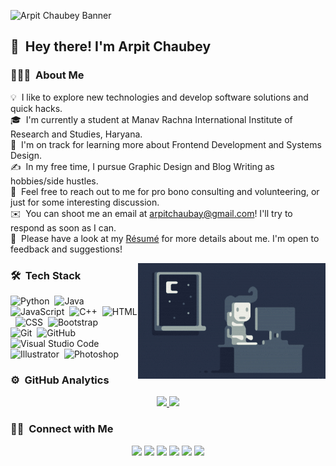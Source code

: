 ![Arpit Chaubey Banner](https://user-images.githubusercontent.com/74038190/225813708-98b745f2-7d22-48cf-9150-083f1b00d6c9.gif)

## 👋 &nbsp;Hey there! I'm Arpit Chaubey

### 👨🏻‍💻 &nbsp;About Me

💡 &nbsp;I like to explore new technologies and develop software solutions and quick hacks.\
🎓 &nbsp;I'm currently a student at Manav Rachna International Institute of Research and Studies, Haryana.\
🌱 &nbsp;I'm on track for learning more about Frontend Development and Systems Design.\
✍️ &nbsp;In my free time, I pursue Graphic Design and Blog Writing as hobbies/side hustles.\
💬 &nbsp;Feel free to reach out to me for pro bono consulting and volunteering, or just for some interesting discussion.\
✉️ &nbsp;You can shoot me an email at arpitchaubay@gmail.com! I'll try to respond as soon as I can.\
📄 &nbsp;Please have a look at my [Résumé](https://foliomy.epizy.com) for more details about me. I'm open to feedback and suggestions!

<img alt="Night Coding" src="https://raw.githubusercontent.com/AVS1508/AVS1508/master/assets/Night-Coding.gif" align="right"/>

### 🛠 &nbsp;Tech Stack

![Python](https://img.shields.io/badge/-Python-333333?style=flat&logo=python)&nbsp;
![Java](https://img.shields.io/badge/-Java-333333?style=flat&logo=Java&logoColor=FFA518)&nbsp;
![JavaScript](https://img.shields.io/badge/-JavaScript-333333?style=flat&logo=javascript)&nbsp;
![C++](https://img.shields.io/badge/-C++-333333?style=flat&logo=C%2B%2B&logoColor=00599C)&nbsp;
![HTML](https://img.shields.io/badge/-HTML-333333?style=flat&logo=HTML5)&nbsp;
![CSS](https://img.shields.io/badge/-CSS-333333?style=flat&logo=CSS3&logoColor=1572B6)&nbsp;
![Bootstrap](https://img.shields.io/badge/-Bootstrap-333333?style=flat&logo=bootstrap&logoColor=563D7C)\
![Git](https://img.shields.io/badge/-Git-333333?style=flat&logo=git)&nbsp;
![GitHub](https://img.shields.io/badge/-GitHub-333333?style=flat&logo=github)&nbsp;
![Visual Studio Code](https://img.shields.io/badge/-Visual%20Studio%20Code-333333?style=flat&logo=visual-studio-code&logoColor=007ACC)&nbsp;
![Illustrator](https://img.shields.io/badge/-Illustrator-333333?style=flat&logo=adobe-illustrator)&nbsp;
![Photoshop](https://img.shields.io/badge/-Photoshop-333333?style=flat&logo=adobe-photoshop)&nbsp;

### ⚙️ &nbsp;GitHub Analytics

<p align="center">
<a href="https://github.com/arpitchaubey">
  <img height="180em" src="https://github-readme-stats-eight-theta.vercel.app/api?username=arpitchaubey&show_icons=true&theme=vue-dark&include_all_commits=true&count_private=true" />
  <img height="180em" src="https://github-readme-stats-eight-theta.vercel.app/api/top-langs/?username=arpitchaubey&layout=compact&exclude_lang=java+r&theme=vue-dark" />
</a>
</p>

### 🤝🏻 &nbsp;Connect with Me

<p align="center">
<a href="https://foliomy.epizy.com"><img src="https://img.shields.io/badge/-foliomy.epizy.com-3423A6?style=flat-square&logo=Google-Chrome&logoColor=white"/></a>
<a href="https://linkedin.com/in/arpit-chaubay"><img src="https://img.shields.io/badge/-Arpit%20Chaubay-0077B5?style=flat-square&logo=Linkedin&logoColor=white"/></a>
<a href="mailto:arpitchaubay@gmail.com"><img src="https://img.shields.io/badge/-arpitchaubay@gmail.com-D14836?style=flat-square&logo=Gmail&logoColor=white"/></a>
<a href="https://instagram.com/arpit_dev"><img src="https://img.shields.io/badge/-@arpit_dev-E4405F?style=flat-square&logo=Instagram&logoColor=white"/></a>
<a href="https://facebook.com/arpit-chaubay"><img src="https://img.shields.io/badge/-@arpit-chaubay-1877F2?style=flat-square&logo=Facebook&logoColor=white"/></a>
<a href="https://www.behance.net/arpit-chaubay"><img src="https://img.shields.io/badge/-@arpit-chaubay-1769FF?style=flat-square&logo=Behance&logoColor=white"/></a>
</p>
